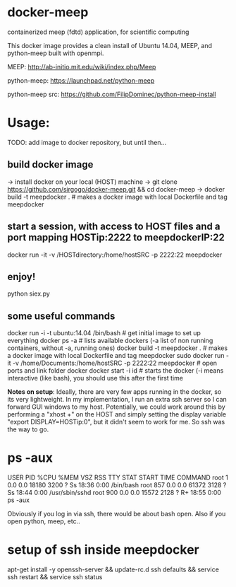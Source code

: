 # docker-meep
containerized meep (fdtd) application, for scientific computing

This docker image provides a clean install of Ubuntu 14.04, MEEP, and python-meep built with openmpi.

MEEP: http://ab-initio.mit.edu/wiki/index.php/Meep <p></p>
python-meep: https://launchpad.net/python-meep <p></p>
python-meep src: https://github.com/FilipDominec/python-meep-install <p></p>

# Usage:
TODO: add image to docker repository, but until then...
## build docker image
-> install docker on your local (HOST) machine
-> git clone https://github.com/sirgogo/docker-meep.git && cd docker-meep
-> docker build -t meepdocker . # makes a docker image with local Dockerfile and tag meepdocker

## start a session, with access to HOST files and a port mapping HOSTip:2222 to meepdockerIP:22
docker run -it -v /HOSTdirectory:/home/hostSRC -p 2222:22 meepdocker

## enjoy!
python siex.py

## some useful commands
docker run -i -t ubuntu:14.04 /bin/bash # get initial image to set up everything
docker ps -a # lists available dockers (-a list of non running containers, without -a, running ones)
docker build -t meepdocker . # makes a docker image with local Dockerfile and tag meepdocker
sudo docker run -it -v /home/Documents:/home/hostSRC -p 2222:22 meepdocker # open ports and link folder
docker docker start -i id # starts the docker (-i means interactive (like bash), you should use this after the first time

<b>Notes on setup</b>:
Ideally, there are very few apps running in the docker, so its very lightweight. In my implementation, I run an extra ssh server so I can forward GUI windows to my host. Potentially, we could work around this by performing a "xhost +" on the HOST and simply setting the display variable "export DISPLAY=HOSTip:0", but it didn't seem to work for me. So ssh was the way to go.

# ps -aux
USER       PID %CPU %MEM    VSZ   RSS TTY      STAT START   TIME COMMAND
root         1  0.0  0.0  18180  3200 ?        Ss   18:36   0:00 /bin/bash
root       857  0.0  0.0  61372  3128 ?        Ss   18:44   0:00 /usr/sbin/sshd
root       900  0.0  0.0  15572  2128 ?        R+   18:55   0:00 ps -aux

Obviously if you log in via ssh, there would be about bash open. Also if you open python, meep, etc.. 

# setup of ssh inside meepdocker
apt-get install -y openssh-server && update-rc.d ssh defaults && service ssh restart && service ssh status
